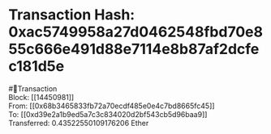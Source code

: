
Transaction Hash: 0xac5749958a27d0462548fbd70e855c666e491d88e7114e8b87af2dcfec181d5e
====================================================================================
  
#💸Transaction  
Block: [[14450981]]  
From: [[0x68b3465833fb72a70ecdf485e0e4c7bd8665fc45]]  
To: [[0xd39e2a1b9ed5a7c3c834020d2bf543cb5d96baa9]]  
Transferred: 0.43522550109176206 Ether